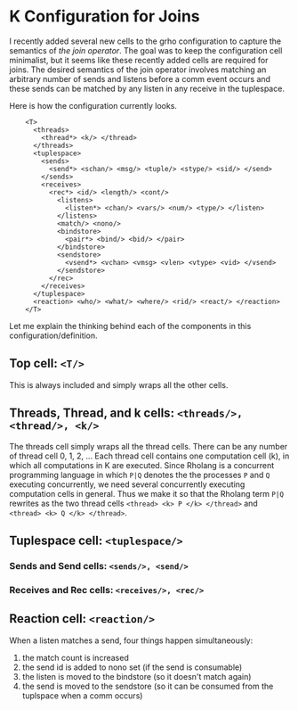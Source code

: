 # K Configuration for Joins

I recently added several new cells to the grho configuration to capture the semantics of *the join operator*. The goal was to keep the configuration cell minimalist, but it seems like these recently added cells are required for joins. The desired semantics of the join operator involves matching an arbitrary number of sends and listens before a comm event occurs and these sends can be matched by any listen in any receive in the tuplespace.

Here is how the configuration currently looks.
```
    <T>
      <threads>
        <thread*> <k/> </thread>
      </threads>
      <tuplespace>
        <sends>
          <send*> <schan/> <msg/> <tuple/> <stype/> <sid/> </send>
        </sends>
        <receives>
          <rec*> <id/> <length/> <cont/>
            <listens>
              <listen*> <chan/> <vars/> <num/> <type/> </listen>
            </listens>
            <match/> <nono/>
            <bindstore>
              <pair*> <bind/> <bid/> </pair>
            </bindstore>
            <sendstore>
              <vsend*> <vchan> <vmsg> <vlen> <vtype> <vid> </vsend>
            </sendstore> 
          </rec> 
        </receives>
      </tuplespace>
      <reaction> <who/> <what/> <where/> <rid/> <react/> </reaction>
    </T>
```

Let me explain the thinking behind each of the components in this configuration/definition. 

## Top cell: `<T/>`
This is always included and simply wraps all the other cells.

## Threads, Thread, and k cells: `<threads/>, <thread/>, <k/>`
The threads cell simply wraps all the thread cells. There can be any number of thread cell 0, 1, 2, ... Each thread cell contains one computation cell (k), in which all computations in K are executed. Since Rholang is a concurrent programming language in which `P|Q` denotes the the processes `P` and `Q` executing concurrently, we need several concurrently executing computation cells in general. Thus we make it so that the Rholang term `P|Q` rewrites as the two thread cells `<thread> <k> P </k> </thread>` and `<thread> <k> Q </k> </thread>`.

## Tuplespace cell: `<tuplespace/>`

### Sends and Send cells: `<sends/>, <send/>`

### Receives and Rec cells: `<receives/>, <rec/>`

## Reaction cell: `<reaction/>`


When a listen matches a send, four things happen simultaneously:
1. the match count is increased
2. the send id is added to nono set (if the send is consumable)
3. the listen is moved to the bindstore (so it doesn't match again)
4. the send is moved to the sendstore (so it can be consumed from the tuplspace when a comm occurs)